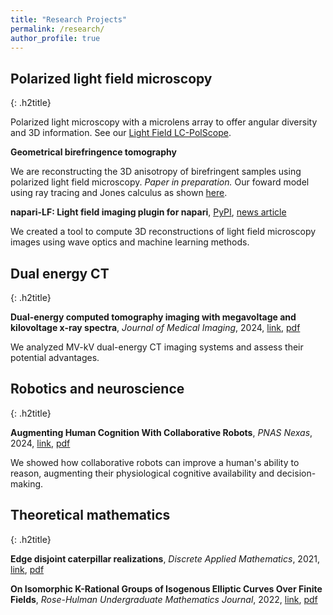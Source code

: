 ```yaml
---
title: "Research Projects"
permalink: /research/
author_profile: true
---
```


<style>
.h2title {
  color: #096192;
  /* background-color: #F5F5F5; */
  /* opacity: 0.6; */
  /* font-family: Calibri; */
  /* font-size: 20px; */
}
</style>

## Polarized light field microscopy
{: .h2title}

Polarized light microscopy with a microlens array to offer angular diversity and 3D information. See our [Light Field LC-PolScope](https://doi.org/10.1364/JOSAA.458034).

**Geometrical birefringence tomography**

We are reconstructing the 3D anisotropy of birefringent samples using polarized light field microscopy.
*Paper in preparation.* Our foward model using ray tracing and Jones calculus as shown [here](https://doi.org/10.1364/JOSAA.458034).

<div class="github-card" data-github="PolarizedLightFieldMicroscopy/forward-model" data-width="300em" data-height="" data-theme="default"></div>

**napari-LF: Light field imaging plugin for napari**,
[PyPI](https://pypi.org/project/napari-LF/), [news article](https://www.mbl.edu/news/mbl-uchicago-scientists-roll-out-new-tool-viewing-3d-images)

We created a tool to compute 3D reconstructions of light field microscopy images using wave optics and machine learning methods.
<div class="github-card" data-github="PolarizedLightFieldMicroscopy/napari-LF" data-width="300em" data-height="" data-theme="default"></div>


## Dual energy CT
{: .h2title}

**Dual-energy computed tomography imaging with megavoltage and kilovoltage x-ray spectra**,
*Journal of Medical Imaging*, 2024,
[link](https://doi.org/10.1117/1.JMI.11.2.023501),
[pdf](http://gschlafly.github.io/files/2024-03-04-dual-energy-JMI.pdf)
<!-- [Arxiv link](https://www.medrxiv.org/content/10.1101/2023.06.22.23291766v1), -->
<!-- [pdf](http://gschlafly.github.io/files/2023-06-22-dual-energy.pdf) -->

We analyzed MV-kV dual-energy CT imaging systems and assess their potential advantages.

<div class="github-card" data-github="gjadick/dex-single-ray" data-width="300em" data-height="" data-theme="default"></div>

## Robotics and neuroscience
{: .h2title}

**Augmenting Human Cognition With Collaborative Robots**, 
*PNAS Nexas*, 2024,
[link](https://doi.org/10.1093/pnasnexus/pgae016),
[pdf](http://gschlafly.github.io/files/2024-01-17-robots-cognition-PNAS.pdf)
<!-- [DARPA collaboration](https://murpheylab.github.io/projects/HumanSwarmCollaboration), -->

We showed how collaborative robots can improve a human's ability to reason, augmenting their physiological cognitive availability and decision-making.


## Theoretical mathematics
{: .h2title}

**Edge disjoint caterpillar realizations**,
*Discrete Applied Mathematics*, 2021,
[link](https://doi.org/10.1016/j.dam.2020.11.006),
[pdf](http://gschlafly.github.io/files/2020-11-26-caterpillar.pdf)

**On Isomorphic K-Rational Groups of Isogenous Elliptic Curves Over Finite Fields**,
*Rose-Hulman Undergraduate Mathematics Journal*, 2022,
[link](https://scholar.rose-hulman.edu/rhumj/vol23/iss1/4),
[pdf](http://gschlafly.github.io/files/2022-05-07-elliptic-curves.pdf)



<!-- This following line needs to be on this page so that the github cards render. -->
<script src="/assets/github-cards/src/widget.js"></script>

